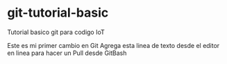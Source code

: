 # git-tutorial-basic
Tutorial basico git para codigo IoT

Este es mi primer cambio en Git
Agrega esta linea de texto desde el editor en linea para hacer un Pull desde GitBash
